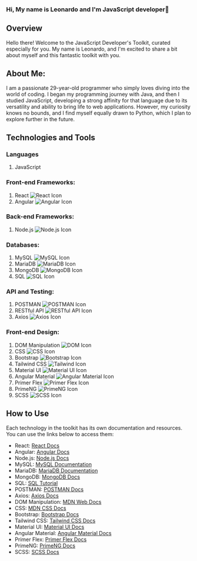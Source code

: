 ### Hi, My name is Leonardo and I'm JavaScript developer👋

## Overview

Hello there! Welcome to the JavaScript Developer's Toolkit, curated especially for you. My name is Leonardo, and I'm excited to share a bit about myself and this fantastic toolkit with you.

About Me:
--------------
I am a passionate 29-year-old programmer who simply loves diving into the world of coding. I began my programming journey with Java, and then I studied JavaScript, developing a strong affinity for that language due to its versatility and ability to bring life to web applications. However, my curiosity knows no bounds, and I find myself equally drawn to Python, which I plan to explore further in the future.

## Technologies and Tools
### Languages

1. JavaScript

### Front-end Frameworks:

1. React ![React Icon](https://example.com/images/react_icon.png)
2. Angular ![Angular Icon](https://example.com/images/angular_icon.png)

### Back-end Frameworks:

1. Node.js ![Node.js Icon](https://example.com/images/nodejs_icon.png)

### Databases:

1. MySQL ![MySQL Icon](https://example.com/images/mysql_icon.png)
2. MariaDB ![MariaDB Icon](https://example.com/images/mariadb_icon.png)
3. MongoDB ![MongoDB Icon](https://example.com/images/mongodb_icon.png)
4. SQL ![SQL Icon](https://example.com/images/sql_icon.png)

### API and Testing:

1. POSTMAN ![POSTMAN Icon](https://example.com/images/postman_icon.png)
2. RESTful API ![RESTful API Icon](https://example.com/images/restful_api_icon.png)
3. Axios ![Axios Icon](https://example.com/images/axios_icon.png)

### Front-end Design:

1. DOM Manipulation ![DOM Icon](https://example.com/images/dom_icon.png)
2. CSS ![CSS Icon](https://example.com/images/css_icon.png)
3. Bootstrap ![Bootstrap Icon](https://example.com/images/bootstrap_icon.png)
4. Tailwind CSS ![Tailwind Icon](https://example.com/images/tailwind_icon.png)
5. Material UI ![Material UI Icon](https://example.com/images/material_ui_icon.png)
6. Angular Material ![Angular Material Icon](https://example.com/images/angular_material_icon.png)
7. Primer Flex ![Primer Flex Icon](https://example.com/images/primer_flex_icon.png)
8. PrimeNG ![PrimeNG Icon](https://example.com/images/primeng_icon.png)
9. SCSS ![SCSS Icon](https://example.com/images/scss_icon.png)

## How to Use

Each technology in the toolkit has its own documentation and resources. You can use the links below to access them:

- React: [React Docs](https://reactjs.org/docs/getting-started.html)
- Angular: [Angular Docs](https://angular.io/docs)
- Node.js: [Node.js Docs](https://nodejs.org/en/docs/)
- MySQL: [MySQL Documentation](https://dev.mysql.com/doc/)
- MariaDB: [MariaDB Documentation](https://mariadb.com/kb/en/documentation/)
- MongoDB: [MongoDB Docs](https://docs.mongodb.com/)
- SQL: [SQL Tutorial](https://www.w3schools.com/sql/)
- POSTMAN: [POSTMAN Docs](https://learning.postman.com/docs/getting-started/introduction/)
- Axios: [Axios Docs](https://axios-http.com/docs/intro)
- DOM Manipulation: [MDN Web Docs](https://developer.mozilla.org/en-US/docs/Web/API/Document_Object_Model/Introduction)
- CSS: [MDN CSS Docs](https://developer.mozilla.org/en-US/docs/Web/CSS)
- Bootstrap: [Bootstrap Docs](https://getbootstrap.com/docs/5.1/getting-started/introduction/)
- Tailwind CSS: [Tailwind CSS Docs](https://tailwindcss.com/docs)
- Material UI: [Material UI Docs](https://mui.com/getting-started/usage/)
- Angular Material: [Angular Material Docs](https://material.angular.io/guide/getting-started)
- Primer Flex: [Primer Flex Docs](https://primer.style/flex/)
- PrimeNG: [PrimeNG Docs](https://primefaces.org/primeng/showcase/#/setup)
- SCSS: [SCSS Docs](https://sass-lang.com/documentation)
